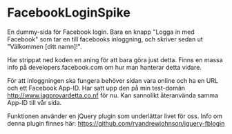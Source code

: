 # FacebookLoginSpike

En dummy-sida för Facebook login. Bara en knapp "Logga in med Facebook" som tar en till facebooks inloggning, och skriver sedan ut "Välkommen [ditt namn]!".

Har strippat ned koden en aning för att bara göra just detta. Finns en massa info på developers.facebook.com om hur man hanterar detta vidare.

För att inloggningen ska fungera behöver sidan vara online och ha en URL och ett Facebook App-ID. Har satt upp den på min test-domän http://www.jagprovardetta.co.nf för nu. Kan sannolikt återanvända samma App-ID till vår sida.

Funktionen använder en jQuery plugin som underlättar livet för oss. Info om denna plugin finnes här:
https://github.com/ryandrewjohnson/jquery-fblogin
